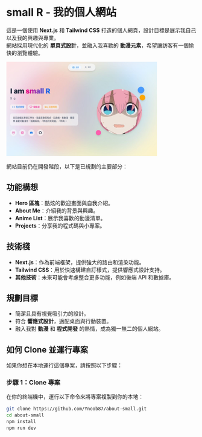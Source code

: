 # small R - 我的個人網站

這是一個使用 **Next.js** 和 **Tailwind CSS** 打造的個人網頁，設計目標是展示我自己以及我的興趣與專業。  
網站採用現代化的 **單頁式設計**，並融入我喜歡的 **動漫元素**，希望讓訪客有一個愉快的瀏覽體驗。  

<img src="./public/thumbnail.png" alt="Hero 區塊" width="400" height="250" />

網站目前仍在開發階段，以下是已規劃的主要部分：

## 功能構想
- **Hero 區塊**：酷炫的歡迎畫面與自我介紹。
- **About Me**：介紹我的背景與興趣。
- **Anime List**：展示我喜歡的動漫清單。
- **Projects**：分享我的程式碼與小專案。

## 技術棧
- **Next.js**：作為前端框架，提供強大的路由和渲染功能。
- **Tailwind CSS**：用於快速構建自訂樣式，提供響應式設計支持。
- **其他技術**：未來可能會考慮整合更多功能，例如後端 API 和數據庫。

## 規劃目標
- 簡潔且具有視覺吸引力的設計。
- 符合 **響應式設計**，適配桌面與行動裝置。
- 融入我對 **動漫** 和 **程式開發** 的熱情，成為獨一無二的個人網站。

## 如何 Clone 並運行專案

如果你想在本地運行這個專案，請按照以下步驟：

### 步驟 1：Clone 專案
在你的終端機中，運行以下命令來將專案複製到你的本地：

```bash
git clone https://github.com/Ynoob87/about-small.git
cd about-small
npm install
npm run dev
```
